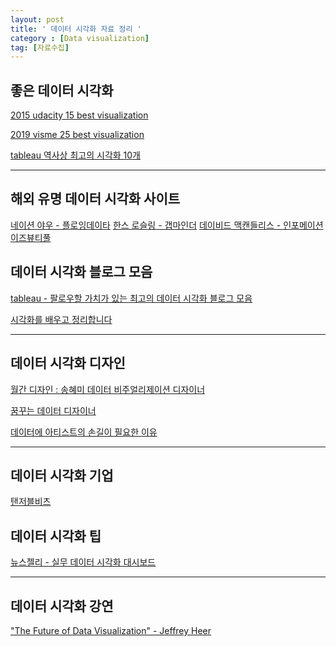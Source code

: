 ```yaml
---
layout: post
title: ' 데이터 시각화 자료 정리 '
category : [Data visualization]
tag: [자료수집]
---
```


## 좋은 데이터 시각화 

[2015 udacity 15 best visualization](https://blog.udacity.com/2015/01/15-data-visualizations-will-blow-mind.html)   

[2019 visme 25 best visualization](https://visme.co/blog/best-data-visualizations/)   

[tableau 역사상 최고의 시각화 10개](https://www.tableau.com/ko-kr/learn/articles/best-beautiful-data-visualization-examples)   

- - - 

## 해외 유명 데이터 시각화 사이트 

[네이션 야우 - 플로잉데이타](https://flowingdata.com/)
[한스 로슬링 - 갭마인더](https://www.gapminder.org/tools/?from=world#$state$time$value=2005&delay:100;&marker$axis_x$which=age_at_1st_marriage_women&domainMin:null&domainMax:null&zoomedMin:null&zoomedMax:null&scaleType=linear&spaceRef:null;&axis_y$which=income_per_person_gdppercapita_ppp_inflation_adjusted&domainMin:null&domainMax:null&zoomedMin:null&zoomedMax:null&scaleType=log&spaceRef:null;&size$domainMin:null&domainMax:null&spaceRef:null;;;&ui$chart$trails:false;;&chart-type=bubbles)
[데이비드 맥캔들리스 - 인포메이션이즈뷰티풀](https://informationisbeautiful.net/)


## 데이터 시각화 블로그 모음

[tableau - 팔로우할 가치가 있는 최고의 데이터 시각화 블로그 모음](https://www.tableau.com/ko-kr/learn/articles/best-data-visualization-blogs)   

[시각화를 배우고 정리합니다](https://visualize.tistory.com/)
- - - 

## 데이터 시각화 디자인 

[월간 디자인 : 송혜미 데이터 비주얼리제이션 디자이너](http://mdesign.designhouse.co.kr/article/article_view/103/79183)   

[꿈꾸는 데이터 디자이너](http://datadesigner.org/wordpress/category/portfolio)

[데이터에 아티스트의 손길이 필요한 이유](http://www.itworld.co.kr/print/88910)   

- - - 

## 데이터 시각화 기업  

[탠저블비츠](https://www.tangiblevitz.com/)

## 데이터 시각화 팁 

[뉴스젤리 - 실무 데이터 시각화 대시보드](https://newsjel.ly/archives/newsjelly-report/visualization-report/9145)  

- - - 

## 데이터 시각화 강연

["The Future of Data Visualization" - Jeffrey Heer](https://www.youtube.com/watch?v=vc1bq0qIKoA)



